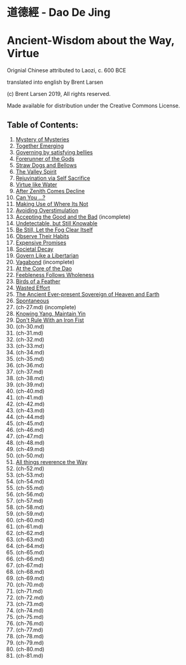 # 道德經 - Dao De Jing

# Ancient-Wisdom about the Way, Virtue

Orignial Chinese attributed to Laozi, c. 600 BCE

translated into english by Brent Larsen

(c) Brent Larsen 2019, All rights reserved.

Made available for distribution under the Creative Commons License.

## Table of Contents:
1. [Mystery of Mysteries](ch-01.md)
1. [Together Emerging](ch-02.md)
1. [Governing by satisfying bellies](ch-03.md)
1. [Forerunner of the Gods](ch-04.md)
1. [Straw Dogs and Bellows](ch-05.md)
1. [The Valley Spirit](ch-06.md)
1. [Rejuvination via Self Sacrifice](ch-07.md)
1. [Virtue like Water](ch-08.md)
1. [After Zenith Comes Decline](ch-09.md)
1. [Can You ...?](ch-10.md)
1. [Making Use of Where Its Not](ch-11.md)
1. [Avoiding Overstimulation](ch-12.md)
1. [Accepting the Good and the Bad](ch-13.md) (incomplete)
1. [Undetectable, but Still Knowable](ch-14.md)
1. [Be Still, Let the Fog Clear Itself](ch-15.md)
1. [Observe Their Habits](ch-16.md)
1. [Expensive Promises](ch-17.md)
1. [Societal Decay](ch-18.md)
1. [Govern Like a Libertarian](ch-19.md)
1. [Vagabond](ch-20.md) (incomplete)
1. [At the Core of the Dao](ch-21.md)
1. [Feebleness Follows Wholeness](ch-22.md)
1. [Birds of a Feather](ch-23.md)
1. [Wasted Effort](ch-24.md)
1. [The Ancient Ever-present Sovereign of Heaven and Earth](ch-25.md)
1. [Spontaneous](ch-26.md)
1. (ch-27.md) (incomplete)
1. [Knowing Yang, Maintain Yin](ch-28.md)
1. [Don't Rule With an Iron Fist](ch-29.md)
1. (ch-30.md)
1. (ch-31.md)
1. (ch-32.md)
1. (ch-33.md)
1. (ch-34.md)
1. (ch-35.md)
1. (ch-36.md)
1. (ch-37.md)
1. (ch-38.md)
1. (ch-39.md)
1. (ch-40.md)
1. (ch-41.md)
1. (ch-42.md)
1. (ch-43.md)
1. (ch-44.md)
1. (ch-45.md)
1. (ch-46.md)
1. (ch-47.md)
1. (ch-48.md)
1. (ch-49.md)
1. (ch-50.md)
1. [All things reverence the Way](ch-51.md)
1. (ch-52.md)
1. (ch-53.md)
1. (ch-54.md)
1. (ch-55.md)
1. (ch-56.md)
1. (ch-57.md)
1. (ch-58.md)
1. (ch-59.md)
1. (ch-60.md)
1. (ch-61.md)
1. (ch-62.md)
1. (ch-63.md)
1. (ch-64.md)
1. (ch-65.md)
1. (ch-66.md)
1. (ch-67.md)
1. (ch-68.md)
1. (ch-69.md)
1. (ch-70.md)
1. (ch-71.md)
1. (ch-72.md)
1. (ch-73.md)
1. (ch-74.md)
1. (ch-75.md)
1. (ch-76.md)
1. (ch-77.md)
1. (ch-78.md)
1. (ch-79.md)
1. (ch-80.md)
1. (ch-81.md)
